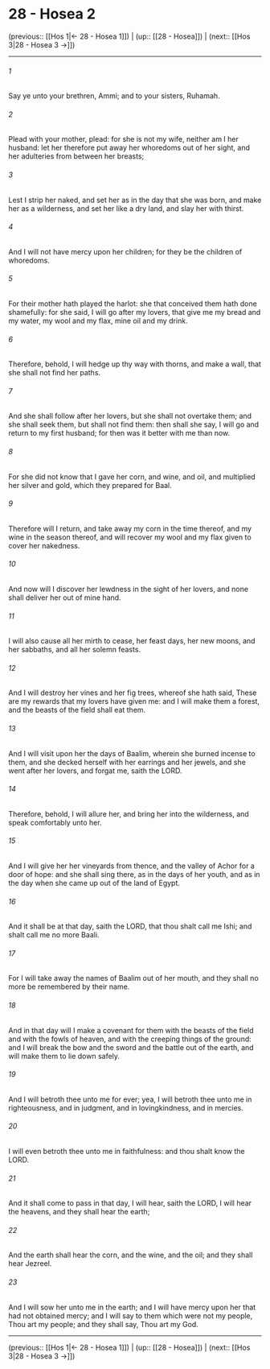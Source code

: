 # 28 - Hosea 2

(previous:: [[Hos 1|← 28 - Hosea 1]]) | (up:: [[28 - Hosea]]) | (next:: [[Hos 3|28 - Hosea 3 →]])

***


###### 1 
Say ye unto your brethren, Ammi; and to your sisters, Ruhamah. 

###### 2 
Plead with your mother, plead: for she is not my wife, neither am I her husband: let her therefore put away her whoredoms out of her sight, and her adulteries from between her breasts; 

###### 3 
Lest I strip her naked, and set her as in the day that she was born, and make her as a wilderness, and set her like a dry land, and slay her with thirst. 

###### 4 
And I will not have mercy upon her children; for they be the children of whoredoms. 

###### 5 
For their mother hath played the harlot: she that conceived them hath done shamefully: for she said, I will go after my lovers, that give me my bread and my water, my wool and my flax, mine oil and my drink. 

###### 6 
Therefore, behold, I will hedge up thy way with thorns, and make a wall, that she shall not find her paths. 

###### 7 
And she shall follow after her lovers, but she shall not overtake them; and she shall seek them, but shall not find them: then shall she say, I will go and return to my first husband; for then was it better with me than now. 

###### 8 
For she did not know that I gave her corn, and wine, and oil, and multiplied her silver and gold, which they prepared for Baal. 

###### 9 
Therefore will I return, and take away my corn in the time thereof, and my wine in the season thereof, and will recover my wool and my flax given to cover her nakedness. 

###### 10 
And now will I discover her lewdness in the sight of her lovers, and none shall deliver her out of mine hand. 

###### 11 
I will also cause all her mirth to cease, her feast days, her new moons, and her sabbaths, and all her solemn feasts. 

###### 12 
And I will destroy her vines and her fig trees, whereof she hath said, These are my rewards that my lovers have given me: and I will make them a forest, and the beasts of the field shall eat them. 

###### 13 
And I will visit upon her the days of Baalim, wherein she burned incense to them, and she decked herself with her earrings and her jewels, and she went after her lovers, and forgat me, saith the LORD. 

###### 14 
Therefore, behold, I will allure her, and bring her into the wilderness, and speak comfortably unto her. 

###### 15 
And I will give her her vineyards from thence, and the valley of Achor for a door of hope: and she shall sing there, as in the days of her youth, and as in the day when she came up out of the land of Egypt. 

###### 16 
And it shall be at that day, saith the LORD, that thou shalt call me Ishi; and shalt call me no more Baali. 

###### 17 
For I will take away the names of Baalim out of her mouth, and they shall no more be remembered by their name. 

###### 18 
And in that day will I make a covenant for them with the beasts of the field and with the fowls of heaven, and with the creeping things of the ground: and I will break the bow and the sword and the battle out of the earth, and will make them to lie down safely. 

###### 19 
And I will betroth thee unto me for ever; yea, I will betroth thee unto me in righteousness, and in judgment, and in lovingkindness, and in mercies. 

###### 20 
I will even betroth thee unto me in faithfulness: and thou shalt know the LORD. 

###### 21 
And it shall come to pass in that day, I will hear, saith the LORD, I will hear the heavens, and they shall hear the earth; 

###### 22 
And the earth shall hear the corn, and the wine, and the oil; and they shall hear Jezreel. 

###### 23 
And I will sow her unto me in the earth; and I will have mercy upon her that had not obtained mercy; and I will say to them which were not my people, Thou art my people; and they shall say, Thou art my God.

***

(previous:: [[Hos 1|← 28 - Hosea 1]]) | (up:: [[28 - Hosea]]) | (next:: [[Hos 3|28 - Hosea 3 →]])
